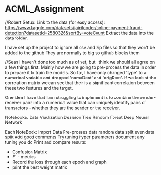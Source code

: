 # ACML_Assignment

//Robert
Setup:
Link to the data (for easy access):
https://www.kaggle.com/datasets/jainilcoder/online-payment-fraud-detection?datasetId=2580326&sortBy=voteCount 
Extract the data into the data folder.


I have set up the project to ignore all csv and zip files so that they won't be added to the github
They are normally to big so github blocks them

//Sean
I haven't done too much as of yet, but I think we should all agree on a few things first. Mainly how we are going to pre-process the data in order to prepare it to train the models. So far, I have only changed 'type' to a numerical variable and dropped 'nameDest' and 'origDest'.
If we look at the correlation matrix we can see that their is a significant correlation between these two features and the target.

One idea I have that I am struggling to implement is to combine the sender-receiver pairs into a numerical value that can uniquely idebtify pairs of transactors - whether they are the sender or the receiver.

Notebooks:
Data Visulization 
Desision Tree
Random Forest
Deep Neural Network

Each NoteBook:
Import Data 
Pre-prosses data
random data spilt
even data split
Add good comments
Try tuning hyper parameters document any tuning you do
Print and compare results:
 - Confusion Matrix
 - F1 - metrics 
 - Record the loss through each epoch and graph
 - print the best weight matrix

